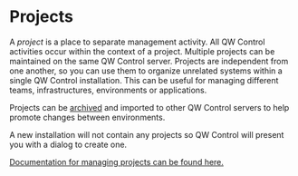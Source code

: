 # Projects

A _project_ is a place to separate management activity.
All QW Control activities occur within the context of a project.
Multiple projects can be maintained on the same QW Control server.
Projects are independent from one another, so you can use them to
organize unrelated systems within a single QW Control
installation. This can be useful for managing different teams, infrastructures,
environments or applications.

Projects can be [archived](/administration/projects/project-archive.md) and imported to other QW Control servers to help
promote changes between environments.

A new installation will not contain any projects so QW Control will present
you with a dialog to create one.

[Documentation for managing projects can be found here.](/administration/projects/)
